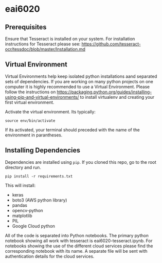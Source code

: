 # eai6020

## Prerequisites

Ensure that Tesseract is installed on your system. For installation instructions for Tesseract please see: https://github.com/tesseract-ocr/tessdoc/blob/master/Installation.md

## Virtual Environment

Virtual Environments help keep isolated python installations aand separated sets of dependencies. If you are working on many python projects on one computer it is highly recommended to use a Virtual Environment. Please follow the instructions on https://packaging.python.org/guides/installing-using-pip-and-virtual-environments/ to install virtualenv and creating your first virtual environment.

Activate the virtual environment. Its typically:

```
source env/bin/activate
```

If its activated, your terminal should preceded with the name of the environment in parantheses.

## Installing Dependencies

Dependencies are installed using `pip`. If you cloned this repo, go to the root directory and run.

```
pip install -r requirements.txt
```

This will install:

- keras
- boto3 (AWS python library)
- pandas
- opencv-python
- matplotlib
- PIL
- Google Cloud python

All of the code is separated into Python notebooks. The primary python notebook showing all work with tesseract is eai6020-tesseract.ipynb. For notebooks showing the use of the different cloud services please find the corresponding notebook with its name. A separate file will be sent with authentication details for the cloud services.